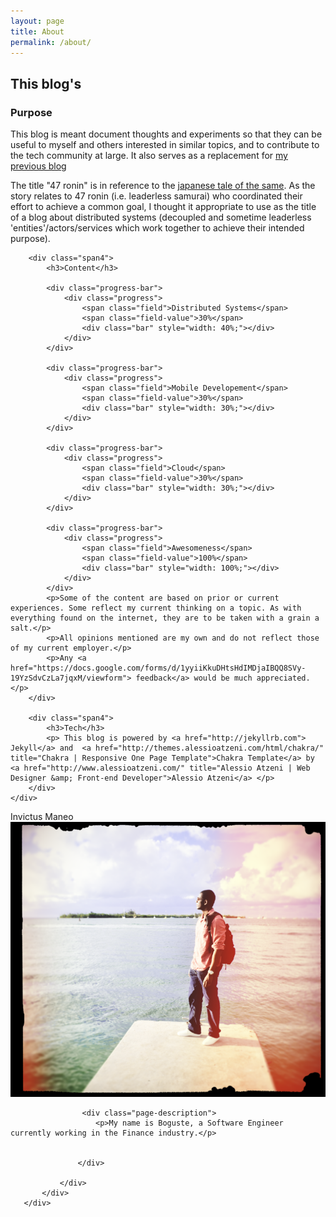```yaml
---
layout: page
title: About
permalink: /about/
---
```

<div id="about" class="page-alternate">
    <div class="container"> 
       <div class="row margin-40">
        <h2 class="title">This blog's</h2>
        <div class="span4">
            <h3>Purpose</h3>
            <p> This blog is meant document thoughts and experiments so that they can be useful to myself and others interested in similar topics, and to contribute to the tech community at large. It also serves as a replacement for <a href="http://www.bhameyie.wordpress.com"> my previous blog</a></p>
            <p>
                The title "47 ronin" is in reference to the <a href="http://en.wikipedia.org/wiki/Forty-seven_Ronin"> japanese tale of the same</a>. As the story relates to 47 ronin (i.e. leaderless samurai) who coordinated their effort to achieve a common goal, I thought it appropriate to use as the title of a blog about distributed systems (decoupled and sometime leaderless 'entities'/actors/services which work together to achieve their intended purpose).
            </p>
        </div>
        
        <div class="span4">
        	<h3>Content</h3>

            <div class="progress-bar">
                <div class="progress">
                	<span class="field">Distributed Systems</span>
                    <span class="field-value">30%</span>
                    <div class="bar" style="width: 40%;"></div>
                </div>
            </div>
            
            <div class="progress-bar">
                <div class="progress">
                	<span class="field">Mobile Developement</span>
                    <span class="field-value">30%</span>
                    <div class="bar" style="width: 30%;"></div>
                </div>
            </div>
            
            <div class="progress-bar">
                <div class="progress">
                	<span class="field">Cloud</span>
                    <span class="field-value">30%</span>
                    <div class="bar" style="width: 30%;"></div>
                </div>
            </div>
            
            <div class="progress-bar">
                <div class="progress">
                	<span class="field">Awesomeness</span>
                    <span class="field-value">100%</span>
                    <div class="bar" style="width: 100%;"></div>
                </div>
            </div> 
            <p>Some of the content are based on prior or current experiences. Some reflect my current thinking on a topic. As with everything found on the internet, they are to be taken with a grain a salt.</p>
            <p>All opinions mentioned are my own and do not reflect those of my current employer.</p>
            <p>Any <a href="https://docs.google.com/forms/d/1yyiiKkuDHtsHdIMDjaIBQQ8SVy-19YzSdvCzLa7jqxM/viewform"> feedback</a> would be much appreciated.</p>
        </div>

        <div class="span4">
            <h3>Tech</h3>
            <p> This blog is powered by <a href="http://jekyllrb.com"> Jekyll</a> and  <a href="http://themes.alessioatzeni.com/html/chakra/" title="Chakra | Responsive One Page Template">Chakra Template</a> by <a href="http://www.alessioatzeni.com/" title="Alessio Atzeni | Web Designer &amp; Front-end Developer">Alessio Atzeni</a> </p>
        </div>
    </div>
   <div class="row">
            <div class="span12">
                <div class="title-page">
                    <div class="image-wrap">
                        <div class="hover-wrap">
                            <span class="overlay-img"></span>
                            <span class="overlay-text-thumb">Invictus Maneo</span>
                        </div>
                        <img src="/assets/img/bham.png" alt="Me">
                    </div>
                    
                    <div class="page-description">
                       <p>My name is Boguste, a Software Engineer currently working in the Finance industry.</p>

                       
                   </div>

               </div>
           </div>
       </div>
</div>
</div>
